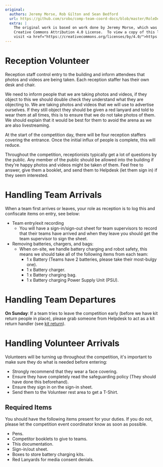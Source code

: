 ```yaml
---
original:
  authors: Jeremy Morse, Rob Gilton and Sean Bedford
  url: https://github.com/srobo/comp-team-coord-docs/blob/master/RoleDescriptions/reception.md
  extra: |
    The original work is based on work done by Jeremy Morse, which was under the
    Creative Commons Attribution 4.0 License.  To view a copy of this license,
    visit <a href="https://creativecommons.org/licenses/by/4.0/">https://creativecommons.org/licenses/by/4.0/</a>.
---
```

# Reception Volunteer

Reception staff control entry to the building and inform attendees that photos and videos are being taken. Each reception staffer has their own desk and chair.

We need to inform people that we are taking photos and videos, if they object to this we should double check they understand what they are objecting to. We are taking photos and videos that we will use to advertise ourselves. If they still object they should be given a red lanyard and told to wear them at all times, this is to ensure that we do not take photos of them. We should explain that it would be best for them to avoid the arena as we are also livestreaming.

At the start of the competition day, there will be four reception staffers
covering the entrance. Once the initial influx of people is complete, this
will reduce.

Throughout the competition, receptionists typically get a lot of questions by the public. Any member of the public should be allowed into the building if they're happy photos and videos might be taken of them. Feel free to answer, give them a booklet, and send them to Helpdesk (let them sign in) if they seem interested.

# Handling Team Arrivals
When a team first arrives or leaves, your role as reception is to log this and confiscate items on entry, see below:

* Team entry/exit recording
 	* You will have a sign-in/sign-out sheet for team supervisors to
record that their teams have arrived and when they leave you should get the team supervisor to sign the sheet.
* Removing batteries, chargers, and bags:
 	* When on-site, we handle battery charging and robot safety, this means we should take all of the following items from each team:
 		* 1 x Battery (Teams have 2 batteries, please take their most-bulgy one).
 		* 1 x Battery charger.
		* 1 x Battery charging bag.
		* 1 x Battery charging Power Supply Unit (PSU).

# Handling Team Departures

**On Sunday**: If a team tries to leave the competition early (before we have kit return people in place), please grab someone from Helpdesk to act as a kit return handler (see [kit return](../../../../kit/event-operations/kit-return/)).

# Handling Volunteer Arrivals
Volunteers will be turning up throughout the competition, it's important to make sure they do what is needed before entering:
- Strongly recommend that they wear a face covering.
- Ensure they have completely read the safeguarding policy (They should have done this beforehand).
- Ensure they sign in on the sign-in sheet.
- Send them to the Volunteer rest area to get a T-Shirt.

## Required Items

You should have the following items present for your duties. If you do not, please let the competition event coordinator know as soon as possible.

* Pens.
* Competitor booklets to give to teams.
* This documentation.
* Sign-in/out sheet.
* Boxes to store battery charging kits.
* Red Lanyards for media consent denials.
